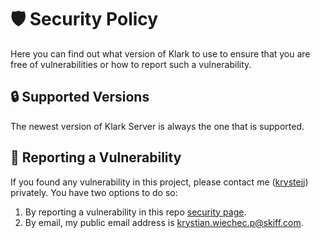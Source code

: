 # 🛡️ Security Policy
Here you can find out what version of Klark to use to ensure that you are free of vulnerabilities or how to report such a vulnerability.

## 🔒 Supported Versions
The newest version of Klark Server is always the one that is supported.

## 📝 Reporting a Vulnerability
If you found any vulnerability in this project, please contact me ([krystejj](https://github.com/krystejj)) privately. You have two options to do so:
1. By reporting a vulnerability in this repo [security page](https://github.com/krystejj/klark-server/security/).
2. By email, my public email address is <krystian.wiechec.p@skiff.com>.
